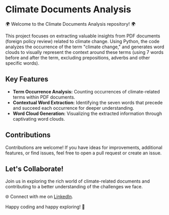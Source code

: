 # Climate Documents Analysis

🌍 Welcome to the Climate Documents Analysis repository! 🌍

This project focuses on extracting valuable insights from PDF documents (foreign policy review) related to climate change. Using Python, the code analyzes the occurrence of the term "climate change," and generates word clouds to visually represent the context around these terms (using 7 words before and after the term, excluding prepositions, adverbs and other specific words).

## Key Features

- **Term Occurrence Analysis:** Counting occurrences of climate-related terms within PDF documents.
- **Contextual Word Extraction:** Identifying the seven words that precede and succeed each occurrence for deeper understanding.
- **Word Cloud Generation:** Visualizing the extracted information through captivating word clouds.


## Contributions

Contributions are welcome! If you have ideas for improvements, additional features, or find issues, feel free to open a pull request or create an issue.

## Let's Collaborate!

Join us in exploring the rich world of climate-related documents and contributing to a better understanding of the challenges we face.

🌐 Connect with me on [LinkedIn](https://www.linkedin.com/in/carolinnamaria).

Happy coding and happy exploring! 🌟
